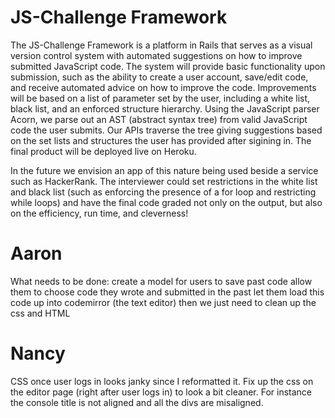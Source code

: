 JS-Challenge Framework
=======================



The JS-Challenge Framework is a platform in Rails that serves as a visual version control system with automated suggestions on how to improve submitted JavaScript code. The system will provide basic functionality upon submission, such as the ability to create a user account, save/edit code, and receive automated advice on how to improve the code. Improvements will be based on a list of parameter set by the user, including a white list, black list, and an enforced structure hierarchy. Using the JavaScript parser Acorn, we parse out an AST (abstract syntax tree) from  valid JavaScript code the user submits. Our APIs traverse the tree giving suggestions based on the set lists and structures the user has provided after sigining in. The final product will be deployed live on Heroku.

In the future we envision an app of this nature being used beside a service such as HackerRank. The interviewer could set restrictions in the white list and black list (such as enforcing the presence of a for loop and restricting while loops) and have the final code graded not only on the output, but also on the efficiency, run time, and cleverness!
	
	

Aaron
====
What needs to be done:
create a model for users to save past code
allow them to choose code they wrote and submitted in the past
let them load this code up into codemirror (the text editor)
then we just need to clean up the css and HTML


Nancy
====

CSS once user logs in looks janky since I reformatted it.
Fix up the css on the editor page (right after user logs in) to look a bit cleaner.
For instance the console title is not aligned and all the divs are misaligned.
